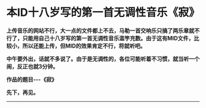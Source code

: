 本ID十八岁写的第一首无调性音乐《寂》
====



**上传音乐的网站不行，大一点的文件都上不去，马勒一首交响乐只搞了两乐章就不行了，只能用自己十八岁写的第一首无调性音乐滥竽充数。由于这有MID文件，比较小，所以还能上传，但MID的效果肯定不行，将就听吧。**

**中午要外出，话就不多说了。由于是无调性的，各位可能听着不习惯，就当听一个闹，反正也就3分钟。**

**作品的题目---《寂》**

**先下，再见。**

** **
